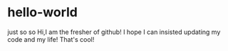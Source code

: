 # hello-world
just so so
Hi,I am the fresher of github! I hope I can insisted updating my code and my life!
That's cool!

